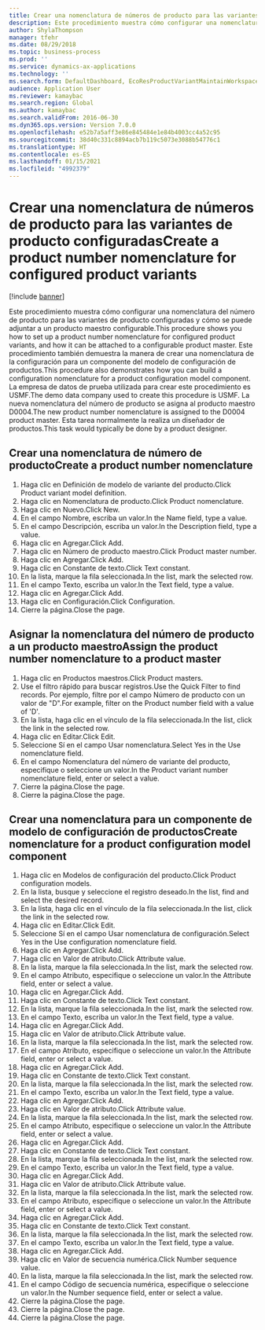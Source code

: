 ```yaml
---
title: Crear una nomenclatura de números de producto para las variantes de producto configuradas
description: Este procedimiento muestra cómo configurar una nomenclatura del número de producto para las variantes de producto configuradas y cómo se puede adjuntar a un producto maestro configurable.
author: ShylaThompson
manager: tfehr
ms.date: 08/29/2018
ms.topic: business-process
ms.prod: ''
ms.service: dynamics-ax-applications
ms.technology: ''
ms.search.form: DefaultDashboard, EcoResProductVariantMaintainWorkspace, EcoResNomenclature, EcoResProductListPage, EcoResProductDetails, PCProductConfigurationModelListPage, PCProductConfigurationModelDetails
audience: Application User
ms.reviewer: kamaybac
ms.search.region: Global
ms.author: kamaybac
ms.search.validFrom: 2016-06-30
ms.dyn365.ops.version: Version 7.0.0
ms.openlocfilehash: e52b7a5aff3e86e845484e1e84b4003cc4a52c95
ms.sourcegitcommit: 38d40c331c8894acb7b119c5073e3088b54776c1
ms.translationtype: HT
ms.contentlocale: es-ES
ms.lasthandoff: 01/15/2021
ms.locfileid: "4992379"
---
```

# <a name="create-a-product-number-nomenclature-for-configured-product-variants"></a><span data-ttu-id="7e654-103">Crear una nomenclatura de números de producto para las variantes de producto configuradas</span><span class="sxs-lookup"><span data-stu-id="7e654-103">Create a product number nomenclature for configured product variants</span></span>

[!include [banner](../../includes/banner.md)]

<span data-ttu-id="7e654-104">Este procedimiento muestra cómo configurar una nomenclatura del número de producto para las variantes de producto configuradas y cómo se puede adjuntar a un producto maestro configurable.</span><span class="sxs-lookup"><span data-stu-id="7e654-104">This procedure shows you how to set up a product number nomenclature for configured product variants, and how it can be attached to a configurable product master.</span></span> <span data-ttu-id="7e654-105">Este procedimiento también demuestra la manera de crear una nomenclatura de la configuración para un componente del modelo de configuración de productos.</span><span class="sxs-lookup"><span data-stu-id="7e654-105">This procedure also demonstrates how you can build a configuration nomenclature for a product configuration model component.</span></span> <span data-ttu-id="7e654-106">La empresa de datos de prueba utilizada para crear este procedimiento es USMF.</span><span class="sxs-lookup"><span data-stu-id="7e654-106">The demo data company used to create this procedure is USMF.</span></span> <span data-ttu-id="7e654-107">La nueva nomenclatura del número de producto se asigna al producto maestro D0004.</span><span class="sxs-lookup"><span data-stu-id="7e654-107">The new product number nomenclature is assigned to the D0004 product master.</span></span> <span data-ttu-id="7e654-108">Esta tarea normalmente la realiza un diseñador de productos.</span><span class="sxs-lookup"><span data-stu-id="7e654-108">This task would typically be done by a product designer.</span></span>


## <a name="create-a-product-number-nomenclature"></a><span data-ttu-id="7e654-109">Crear una nomenclatura de número de producto</span><span class="sxs-lookup"><span data-stu-id="7e654-109">Create a product number nomenclature</span></span>
1. <span data-ttu-id="7e654-110">Haga clic en Definición de modelo de variante del producto.</span><span class="sxs-lookup"><span data-stu-id="7e654-110">Click Product variant model definition.</span></span>
2. <span data-ttu-id="7e654-111">Haga clic en Nomenclatura de producto.</span><span class="sxs-lookup"><span data-stu-id="7e654-111">Click Product nomenclature.</span></span>
3. <span data-ttu-id="7e654-112">Haga clic en Nuevo.</span><span class="sxs-lookup"><span data-stu-id="7e654-112">Click New.</span></span>
4. <span data-ttu-id="7e654-113">En el campo Nombre, escriba un valor.</span><span class="sxs-lookup"><span data-stu-id="7e654-113">In the Name field, type a value.</span></span>
5. <span data-ttu-id="7e654-114">En el campo Descripción, escriba un valor.</span><span class="sxs-lookup"><span data-stu-id="7e654-114">In the Description field, type a value.</span></span>
6. <span data-ttu-id="7e654-115">Haga clic en Agregar.</span><span class="sxs-lookup"><span data-stu-id="7e654-115">Click Add.</span></span>
7. <span data-ttu-id="7e654-116">Haga clic en Número de producto maestro.</span><span class="sxs-lookup"><span data-stu-id="7e654-116">Click Product master number.</span></span>
8. <span data-ttu-id="7e654-117">Haga clic en Agregar.</span><span class="sxs-lookup"><span data-stu-id="7e654-117">Click Add.</span></span>
9. <span data-ttu-id="7e654-118">Haga clic en Constante de texto.</span><span class="sxs-lookup"><span data-stu-id="7e654-118">Click Text constant.</span></span>
10. <span data-ttu-id="7e654-119">En la lista, marque la fila seleccionada.</span><span class="sxs-lookup"><span data-stu-id="7e654-119">In the list, mark the selected row.</span></span>
11. <span data-ttu-id="7e654-120">En el campo Texto, escriba un valor.</span><span class="sxs-lookup"><span data-stu-id="7e654-120">In the Text field, type a value.</span></span>
12. <span data-ttu-id="7e654-121">Haga clic en Agregar.</span><span class="sxs-lookup"><span data-stu-id="7e654-121">Click Add.</span></span>
13. <span data-ttu-id="7e654-122">Haga clic en Configuración.</span><span class="sxs-lookup"><span data-stu-id="7e654-122">Click Configuration.</span></span>
14. <span data-ttu-id="7e654-123">Cierre la página.</span><span class="sxs-lookup"><span data-stu-id="7e654-123">Close the page.</span></span>

## <a name="assign-the-product-number-nomenclature-to-a-product-master"></a><span data-ttu-id="7e654-124">Asignar la nomenclatura del número de producto a un producto maestro</span><span class="sxs-lookup"><span data-stu-id="7e654-124">Assign the product number nomenclature to a product master</span></span>
1. <span data-ttu-id="7e654-125">Haga clic en Productos maestros.</span><span class="sxs-lookup"><span data-stu-id="7e654-125">Click Product masters.</span></span>
2. <span data-ttu-id="7e654-126">Use el filtro rápido para buscar registros.</span><span class="sxs-lookup"><span data-stu-id="7e654-126">Use the Quick Filter to find records.</span></span> <span data-ttu-id="7e654-127">Por ejemplo, filtre por el campo Número de producto con un valor de "D".</span><span class="sxs-lookup"><span data-stu-id="7e654-127">For example, filter on the Product number field with a value of 'D'.</span></span>
3. <span data-ttu-id="7e654-128">En la lista, haga clic en el vínculo de la fila seleccionada.</span><span class="sxs-lookup"><span data-stu-id="7e654-128">In the list, click the link in the selected row.</span></span>
4. <span data-ttu-id="7e654-129">Haga clic en Editar.</span><span class="sxs-lookup"><span data-stu-id="7e654-129">Click Edit.</span></span>
5. <span data-ttu-id="7e654-130">Seleccione Sí en el campo Usar nomenclatura.</span><span class="sxs-lookup"><span data-stu-id="7e654-130">Select Yes in the Use nomenclature field.</span></span>
6. <span data-ttu-id="7e654-131">En el campo Nomenclatura del número de variante del producto, especifique o seleccione un valor.</span><span class="sxs-lookup"><span data-stu-id="7e654-131">In the Product variant number nomenclature field, enter or select a value.</span></span>
7. <span data-ttu-id="7e654-132">Cierre la página.</span><span class="sxs-lookup"><span data-stu-id="7e654-132">Close the page.</span></span>
8. <span data-ttu-id="7e654-133">Cierre la página.</span><span class="sxs-lookup"><span data-stu-id="7e654-133">Close the page.</span></span>

## <a name="create-nomenclature-for-a-product-configuration-model-component"></a><span data-ttu-id="7e654-134">Crear una nomenclatura para un componente de modelo de configuración de productos</span><span class="sxs-lookup"><span data-stu-id="7e654-134">Create nomenclature for a product configuration model component</span></span>
1. <span data-ttu-id="7e654-135">Haga clic en Modelos de configuración del producto.</span><span class="sxs-lookup"><span data-stu-id="7e654-135">Click Product configuration models.</span></span>
2. <span data-ttu-id="7e654-136">En la lista, busque y seleccione el registro deseado.</span><span class="sxs-lookup"><span data-stu-id="7e654-136">In the list, find and select the desired record.</span></span>
3. <span data-ttu-id="7e654-137">En la lista, haga clic en el vínculo de la fila seleccionada.</span><span class="sxs-lookup"><span data-stu-id="7e654-137">In the list, click the link in the selected row.</span></span>
4. <span data-ttu-id="7e654-138">Haga clic en Editar.</span><span class="sxs-lookup"><span data-stu-id="7e654-138">Click Edit.</span></span>
5. <span data-ttu-id="7e654-139">Seleccione Sí en el campo Usar nomenclatura de configuración.</span><span class="sxs-lookup"><span data-stu-id="7e654-139">Select Yes in the Use configuration nomenclature field.</span></span>
6. <span data-ttu-id="7e654-140">Haga clic en Agregar.</span><span class="sxs-lookup"><span data-stu-id="7e654-140">Click Add.</span></span>
7. <span data-ttu-id="7e654-141">Haga clic en Valor de atributo.</span><span class="sxs-lookup"><span data-stu-id="7e654-141">Click Attribute value.</span></span>
8. <span data-ttu-id="7e654-142">En la lista, marque la fila seleccionada.</span><span class="sxs-lookup"><span data-stu-id="7e654-142">In the list, mark the selected row.</span></span>
9. <span data-ttu-id="7e654-143">En el campo Atributo, especifique o seleccione un valor.</span><span class="sxs-lookup"><span data-stu-id="7e654-143">In the Attribute field, enter or select a value.</span></span>
10. <span data-ttu-id="7e654-144">Haga clic en Agregar.</span><span class="sxs-lookup"><span data-stu-id="7e654-144">Click Add.</span></span>
11. <span data-ttu-id="7e654-145">Haga clic en Constante de texto.</span><span class="sxs-lookup"><span data-stu-id="7e654-145">Click Text constant.</span></span>
12. <span data-ttu-id="7e654-146">En la lista, marque la fila seleccionada.</span><span class="sxs-lookup"><span data-stu-id="7e654-146">In the list, mark the selected row.</span></span>
13. <span data-ttu-id="7e654-147">En el campo Texto, escriba un valor.</span><span class="sxs-lookup"><span data-stu-id="7e654-147">In the Text field, type a value.</span></span>
14. <span data-ttu-id="7e654-148">Haga clic en Agregar.</span><span class="sxs-lookup"><span data-stu-id="7e654-148">Click Add.</span></span>
15. <span data-ttu-id="7e654-149">Haga clic en Valor de atributo.</span><span class="sxs-lookup"><span data-stu-id="7e654-149">Click Attribute value.</span></span>
16. <span data-ttu-id="7e654-150">En la lista, marque la fila seleccionada.</span><span class="sxs-lookup"><span data-stu-id="7e654-150">In the list, mark the selected row.</span></span>
17. <span data-ttu-id="7e654-151">En el campo Atributo, especifique o seleccione un valor.</span><span class="sxs-lookup"><span data-stu-id="7e654-151">In the Attribute field, enter or select a value.</span></span>
18. <span data-ttu-id="7e654-152">Haga clic en Agregar.</span><span class="sxs-lookup"><span data-stu-id="7e654-152">Click Add.</span></span>
19. <span data-ttu-id="7e654-153">Haga clic en Constante de texto.</span><span class="sxs-lookup"><span data-stu-id="7e654-153">Click Text constant.</span></span>
20. <span data-ttu-id="7e654-154">En la lista, marque la fila seleccionada.</span><span class="sxs-lookup"><span data-stu-id="7e654-154">In the list, mark the selected row.</span></span>
21. <span data-ttu-id="7e654-155">En el campo Texto, escriba un valor.</span><span class="sxs-lookup"><span data-stu-id="7e654-155">In the Text field, type a value.</span></span>
22. <span data-ttu-id="7e654-156">Haga clic en Agregar.</span><span class="sxs-lookup"><span data-stu-id="7e654-156">Click Add.</span></span>
23. <span data-ttu-id="7e654-157">Haga clic en Valor de atributo.</span><span class="sxs-lookup"><span data-stu-id="7e654-157">Click Attribute value.</span></span>
24. <span data-ttu-id="7e654-158">En la lista, marque la fila seleccionada.</span><span class="sxs-lookup"><span data-stu-id="7e654-158">In the list, mark the selected row.</span></span>
25. <span data-ttu-id="7e654-159">En el campo Atributo, especifique o seleccione un valor.</span><span class="sxs-lookup"><span data-stu-id="7e654-159">In the Attribute field, enter or select a value.</span></span>
26. <span data-ttu-id="7e654-160">Haga clic en Agregar.</span><span class="sxs-lookup"><span data-stu-id="7e654-160">Click Add.</span></span>
27. <span data-ttu-id="7e654-161">Haga clic en Constante de texto.</span><span class="sxs-lookup"><span data-stu-id="7e654-161">Click Text constant.</span></span>
28. <span data-ttu-id="7e654-162">En la lista, marque la fila seleccionada.</span><span class="sxs-lookup"><span data-stu-id="7e654-162">In the list, mark the selected row.</span></span>
29. <span data-ttu-id="7e654-163">En el campo Texto, escriba un valor.</span><span class="sxs-lookup"><span data-stu-id="7e654-163">In the Text field, type a value.</span></span>
30. <span data-ttu-id="7e654-164">Haga clic en Agregar.</span><span class="sxs-lookup"><span data-stu-id="7e654-164">Click Add.</span></span>
31. <span data-ttu-id="7e654-165">Haga clic en Valor de atributo.</span><span class="sxs-lookup"><span data-stu-id="7e654-165">Click Attribute value.</span></span>
32. <span data-ttu-id="7e654-166">En la lista, marque la fila seleccionada.</span><span class="sxs-lookup"><span data-stu-id="7e654-166">In the list, mark the selected row.</span></span>
33. <span data-ttu-id="7e654-167">En el campo Atributo, especifique o seleccione un valor.</span><span class="sxs-lookup"><span data-stu-id="7e654-167">In the Attribute field, enter or select a value.</span></span>
34. <span data-ttu-id="7e654-168">Haga clic en Agregar.</span><span class="sxs-lookup"><span data-stu-id="7e654-168">Click Add.</span></span>
35. <span data-ttu-id="7e654-169">Haga clic en Constante de texto.</span><span class="sxs-lookup"><span data-stu-id="7e654-169">Click Text constant.</span></span>
36. <span data-ttu-id="7e654-170">En la lista, marque la fila seleccionada.</span><span class="sxs-lookup"><span data-stu-id="7e654-170">In the list, mark the selected row.</span></span>
37. <span data-ttu-id="7e654-171">En el campo Texto, escriba un valor.</span><span class="sxs-lookup"><span data-stu-id="7e654-171">In the Text field, type a value.</span></span>
38. <span data-ttu-id="7e654-172">Haga clic en Agregar.</span><span class="sxs-lookup"><span data-stu-id="7e654-172">Click Add.</span></span>
39. <span data-ttu-id="7e654-173">Haga clic en Valor de secuencia numérica.</span><span class="sxs-lookup"><span data-stu-id="7e654-173">Click Number sequence value.</span></span>
40. <span data-ttu-id="7e654-174">En la lista, marque la fila seleccionada.</span><span class="sxs-lookup"><span data-stu-id="7e654-174">In the list, mark the selected row.</span></span>
41. <span data-ttu-id="7e654-175">En el campo Código de secuencia numérica, especifique o seleccione un valor.</span><span class="sxs-lookup"><span data-stu-id="7e654-175">In the Number sequence field, enter or select a value.</span></span>
42. <span data-ttu-id="7e654-176">Cierre la página.</span><span class="sxs-lookup"><span data-stu-id="7e654-176">Close the page.</span></span>
43. <span data-ttu-id="7e654-177">Cierre la página.</span><span class="sxs-lookup"><span data-stu-id="7e654-177">Close the page.</span></span>
44. <span data-ttu-id="7e654-178">Cierre la página.</span><span class="sxs-lookup"><span data-stu-id="7e654-178">Close the page.</span></span>

